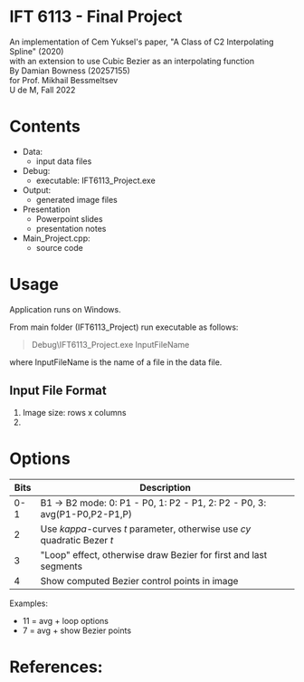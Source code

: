 # IFT 6113 - Final Project

An implementation of Cem Yuksel's paper, "A Class of C2 Interpolating Spline" (2020)  
with an extension to use Cubic Bezier as an interpolating function  
By Damian Bowness (20257155)  
for Prof. Mikhail Bessmeltsev  
U de M, Fall 2022  

# Contents
- Data:  
  - input data files  
- Debug:  
  - executable: IFT6113_Project.exe
- Output:
  - generated image files
- Presentation
  - Powerpoint slides
  - presentation notes    
- Main_Project.cpp:
  - source code

# Usage
Application runs on Windows.  

From main folder (IFT6113_Project) run executable as follows:  

> Debug\IFT6113_Project.exe InputFileName

where InputFileName is the name of a file in the data file.  

## Input File Format
1. Image size: rows x columns
2. 

# Options

Bits | Description
-----|----
0-1 | B1 -> B2 mode: 0: P1 - P0, 1: P2 - P1, 2: P2 - P0, 3: avg(P1-P0,P2-P1,P)
 2 | Use _kappa_-curves _t_ parameter, otherwise use _cy_ quadratic Bezer _t_
 3 | "Loop" effect, otherwise draw Bezier for first and last segments
 4 | Show computed Bezier control points in image

 Examples:
 - 11 = avg + loop options
 - 7 = avg + show Bezier points

 # References: